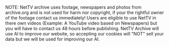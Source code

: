 NOTE:
NetTV archive uses footage, newspapers and photos from archive.org and is not used for harm nor copyright, if your the rightful owner of the footage contact us immediately! 
Users are eligible to use NetTV in there own videos (Example: A YouTube video based on Newspapers) but you will have to contact us 48 hours before publishing. 
NetTV Archive will use AI to improve our website, so accepting our cookies will "NOT" sell your data but we will be used for improving our AI.
